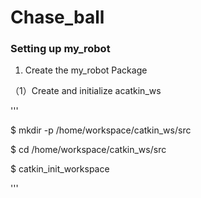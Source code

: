 # Chase_ball
### Setting up my_robot

1. Create the my_robot Package

（1）Create and initialize acatkin_ws

'''

  $ mkdir -p /home/workspace/catkin_ws/src
  
  $ cd /home/workspace/catkin_ws/src
  
  $ catkin_init_workspace
  
'''
